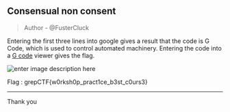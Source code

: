## Consensual non consent

> Author - @FusterCluck

Entering the first three lines into google gives a result that the code is G Code, which is used to control automated machinery. Entering the code into a [G code](https://ncviewer.com/) viewer gives the flag.

![enter image description here](https://i.ibb.co/WVp86p5/cnc.png)

Flag : grepCTF{w0rksh0p_pract1ce_b3st_c0urs3}

---

Thank you
